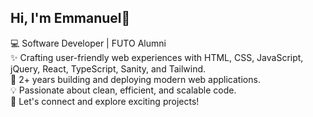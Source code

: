 ## Hi, I'm Emmanuel👋

💻 Software Developer | FUTO Alumni <br />
✨ Crafting user-friendly web experiences with HTML, CSS, JavaScript, jQuery, React, TypeScript, Sanity, and Tailwind. <br />
🚀 2+ years building and deploying modern web applications. <br />
💡 Passionate about clean, efficient, and scalable code. <br />
🔗 Let's connect and explore exciting projects!
